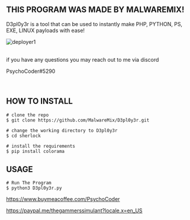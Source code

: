 

## THIS PROGRAM WAS MADE BY MALWAREMIX!


D3pl0y3r is a tool that can be used to instantly make PHP, PYTHON, PS, EXE, LINUX payloads with ease!

![deployer1](https://u.cubeupload.com/PsychoCoder/ubasdfgbad.png)<br />
<br />


  if you have any questions you may reach out to me via discord

  PsychoCoder#5290


<br />

## HOW TO INSTALL

```console
# clone the repo
$ git clone https://github.com/MalwareMix/D3pl0y3r.git

# change the working directory to D3pl0y3r
$ cd sherlock

# install the requirements
$ pip install colorama
```

## USAGE

```console
# Run The Program
$ python3 D3pl0y3r.py
```

https://www.buymeacoffee.com/PsychoCoder

https://paypal.me/thegammerssimulant?locale.x=en_US

